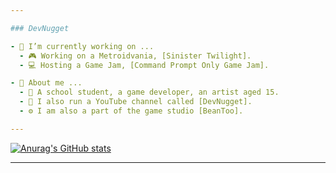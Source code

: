 ```yaml
---

### DevNugget

- 💎 I’m currently working on ...
  - 🎮 Working on a Metroidvania, [Sinister Twilight].
  - 💻 Hosting a Game Jam, [Command Prompt Only Game Jam].

- 🧸 About me ...
  - 🍔 A school student, a game developer, an artist aged 15.
  - 🤩 I also run a YouTube channel called [DevNugget].
  - ⚙️ I am also a part of the game studio [BeanToo].

---
```


[![Anurag's GitHub stats](https://github-readme-stats.vercel.app/api?username=DevNugget&show_icons=truetheme=tokyonight)](https://github.com/anuraghazra/github-readme-stats)

---

[BeanToo]:https://beantoo.studio/
[Sinister Twilight]:https://www.youtube.com/watch?v=SutGQUZZgI4
[Command Prompt Only Game Jam]:https://itch.io/jam/command-prompt-only-jam
[DevNugget]: https://youtube.com/devnugget

